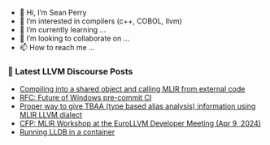 - 👋 Hi, I’m Sean Perry
- 👀 I’m interested in compilers (c++, COBOL, llvm)
- 🌱 I’m currently learning ...
- 💞️ I’m looking to collaborate on ...
- 📫 How to reach me ...

<!---
s66perry/s66perry is a ✨ special ✨ repository because its `README.md` (this file) appears on your GitHub profile.
You can click the Preview link to take a look at your changes.
--->
### 📕 Latest LLVM Discourse Posts

<!-- DISCOURSE-LLVM:START -->
- [Compiling into a shared object and calling MLIR from external code](https://discourse.llvm.org/t/compiling-into-a-shared-object-and-calling-mlir-from-external-code/78346#post_8)
- [RFC: Future of Windows pre-commit CI](https://discourse.llvm.org/t/rfc-future-of-windows-pre-commit-ci/76840?page=4#post_75)
- [Proper way to give TBAA &lpar;type based alias analysis&rpar; information using MLIR LLVM dialect](https://discourse.llvm.org/t/proper-way-to-give-tbaa-type-based-alias-analysis-information-using-mlir-llvm-dialect/78436#post_3)
- [CFP: MLIR Workshop at the EuroLLVM Developer Meeting &lpar;Apr 9, 2024&rpar;](https://discourse.llvm.org/t/cfp-mlir-workshop-at-the-eurollvm-developer-meeting-apr-9-2024/76987#post_3)
- [Running LLDB in a container](https://discourse.llvm.org/t/running-lldb-in-a-container/76801#post_17)
<!-- DISCOURSE-LLVM:END -->
